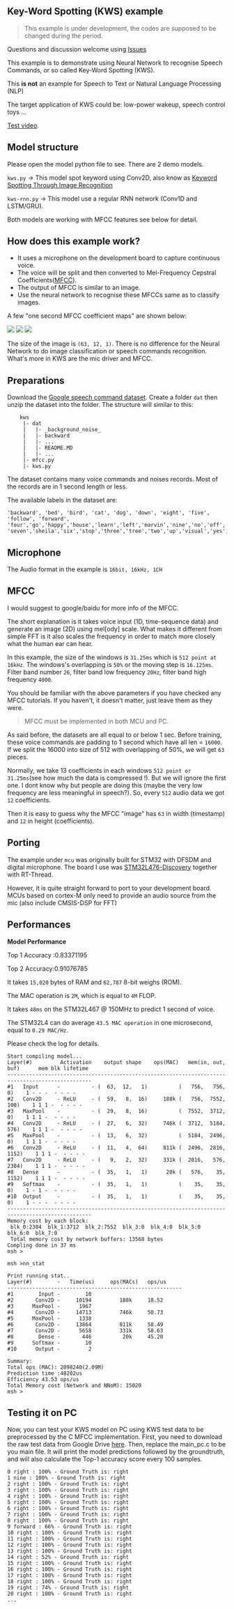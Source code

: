 ## Key-Word Spotting (KWS) example

> This example is under development, the codes are supposed to be changed during the period.

Questions and discussion welcome using [Issues](https://github.com/majianjia/nnom/issues)

This example is to demonstrate using Neural Network to recognise Speech Commands, or so called Key-Word Spotting (KWS).

This **is not** an example for Speech to Text or Natural Language Processing (NLP)

The target application of KWS could be: low-power wakeup, speech control toys ...

[Test video](https://youtu.be/d9zxbZM_4D0). 

## Model structure

Please open the model python file to see. There are 2 demo models. 

`kws.py` -> This model spot keyword using Conv2D, also know as [Keyword Spotting Through Image Recognition](https://arxiv.org/abs/1803.03759)

`kws-rnn.py` -> This model use a regular RNN network (Conv1D and LSTM/GRU).

Both models are working with MFCC features see below for detail. 


## How does this example work?

- It uses a microphone on the development board to capture continuous voice. 
- The voice will be split and then converted to Mel-Frequency Cepstral Coefficients([MFCC](https://en.wikipedia.org/wiki/Mel-frequency_cepstrum)).
- The output of MFCC is similar to an image.
- Use the neural network to recognise these MFCCs same as to classify images. 

A few "one second MFCC coefficient maps" are shown below:

![](docs/kws_mfcc_example1.png)
![](docs/kws_mfcc_example2.png)
![](docs/kws_mfcc_example3.png)

The size of the image is `(63, 12, 1)`. 
There is no difference for the Neural Network to do image classification or speech commands recognition. What's more in KWS are the mic driver and MFCC. 

## Preparations

Download the [Google speech command dataset](http://download.tensorflow.org/data/speech_commands_v0.02.tar.gz).
Create a folder `dat` then unzip the dataset into the folder. 
The structure will similar to this:

~~~
    kws
     |- dat
     |   |- _background_noise_
     |   |- backward
     |   |- ...
     |   |- README.MD
     |   |- ...
     |- mfcc.py
     |- kws.py
~~~

The dataset contains many voice commands and noises records. Most of the records are in 1 second length or less. 

The available labels in the dataset are:
~~~
'backward', 'bed', 'bird', 'cat', 'dog', 'down', 'eight', 'five', 'follow', 'forward',
'four','go','happy','house','learn','left','marvin','nine','no','off','on','one','right',
'seven','sheila','six','stop','three','tree','two','up','visual','yes','zero'
~~~

## Microphone

The Audio format in the example is `16bit, 16kHz, 1CH`

## MFCC

I would suggest to google/baidu for more info of the MFCC. 

The short explanation is it takes voice input (1D, time-sequence data) and generate an image (2D) using mel[ody] scale. What makes it different from simple FFT is it also scales the frequency in order to match more closely what the human ear can hear.

In this example, the size of the windows is `31.25ms` which is `512 point at 16kHz`. The windows's overlapping is `50%` or the moving step is `16.125ms`. Filter band number `26`, filter band low frequency `20Hz`, filter band high frequency  `4000`. 

You should be familiar with the above parameters if you have checked any MFCC tutorials. If you haven't, it doesn't matter, just leave them as they were. 

> MFCC must be implemented in both MCU and PC. 

As said before, the datasets are all equal to or below 1 sec. Before training, these voice commands are padding to 1 second which have all len = `16000`. If we split the 16000 into size of 512 with overlapping of 50%, we will get `63` pieces.  

Normally, we take 13 coefficients in each windows `512 point or 31.25ms`(see how much the data is compressed !). But we will ignore the first one. I dont know why but people are doing this (maybe the very low frequency are less meaningful in speech?). So, every `512` audio data we got `12` coefficients.

Then it is easy to guess why the MFCC "image" has `63` in width (timestamp) and `12` in height (coefficients). 


## Porting

The example under `mcu` was originally built for STM32 with DFSDM and digital microphone. The board I use was [STM32L476-Discovery](https://www.st.com/en/evaluation-tools/32l476gdiscovery.html) together with RT-Thread. 

However, it is quite straight forward to port to your development board. 
MCUs based on cortex-M only need to provide an audio source from the mic (also include CMSIS-DSP for FFT)


## Performances

**Model Performance**

Top 1 Accuracy :0.83371195

Top 2 Accuracy:0.91076785

It takes `15,020` bytes of RAM and `62,787` 8-bit weighs (ROM). 

The MAC operation is `2M`, which is equal to `4M` FLOP. 

It takes `48ms` on the STM32L467 @ 150MHz to predict 1 second of voice. 

The STM32L4 can do average `43.5 MAC operation` in one microsecond, equal to `0.29 MAC/Hz`. 

Please check the log for details.


~~~
Start compiling model...
Layer(#)         Activation    output shape    ops(MAC)   mem(in, out, buf)      mem blk lifetime
-------------------------------------------------------------------------------------------------
#1   Input      -          - (  63,  12,   1)          (   756,   756,     0)    1 - - -  - - - - 
#2   Conv2D     - ReLU     - (  59,   8,  16)     188k (   756,  7552,   100)    1 1 1 -  - - - - 
#3   MaxPool    -          - (  29,   8,  16)          (  7552,  3712,     0)    1 1 1 -  - - - - 
#4   Conv2D     - ReLU     - (  27,   6,  32)     746k (  3712,  5184,   576)    1 1 1 -  - - - - 
#5   MaxPool    -          - (  13,   6,  32)          (  5184,  2496,     0)    1 1 1 -  - - - - 
#6   Conv2D     - ReLU     - (  11,   4,  64)     811k (  2496,  2816,  1152)    1 1 1 -  - - - - 
#7   Conv2D     - ReLU     - (   9,   2,  32)     331k (  2816,   576,  2304)    1 1 1 -  - - - - 
#8   Dense      -          - (  35,   1,   1)      20k (   576,    35,  1152)    1 1 1 -  - - - - 
#9   Softmax    -          - (  35,   1,   1)          (    35,    35,     0)    1 - 1 -  - - - - 
#10  Output     -          - (  35,   1,   1)          (    35,    35,     0)    1 - - -  - - - - 
-------------------------------------------------------------------------------------------------
Memory cost by each block:
 blk_0:2304  blk_1:3712  blk_2:7552  blk_3:0  blk_4:0  blk_5:0  blk_6:0  blk_7:0  
 Total memory cost by network buffers: 13568 bytes
Compling done in 37 ms
msh >

~~~

~~~
msh >nn_stat

Print running stat..
Layer(#)        -   Time(us)     ops(MACs)   ops/us 
--------------------------------------------------------
#1        Input -        10                  
#2       Conv2D -     10194         188k     18.52
#3      MaxPool -      1967                  
#4       Conv2D -     14713         746k     50.73
#5      MaxPool -      1338                  
#6       Conv2D -     13864         811k     58.49
#7       Conv2D -      5658         331k     58.63
#8        Dense -       446          20k     45.20
#9      Softmax -        10                  
#10      Output -         2                  

Summary:
Total ops (MAC): 2098240(2.09M)
Prediction time :48202us
Efficiency 43.53 ops/us
Total Memory cost (Network and NNoM): 15020
msh > 
~~~

## Testing it on PC
Now, you can test your KWS model on PC using KWS test data to be preprocessed by the C MFCC implementation. First, you need to download the raw test data from Google Drive [here](https://drive.google.com/drive/folders/1gS2klWb02YvaoE5UTNDy9SQsS5ZTsvNN?usp=sharing). Then, replace the main_pc.c to be you main file. It will print the model predictions followed by the groundtruth, and will also calculate the Top-1 accuracy score every 100 samples.

~~~
0 right : 100% - Ground Truth is: right
1 nine : 100% - Ground Truth is: right
2 right : 100% - Ground Truth is: right
3 right : 100% - Ground Truth is: right
4 right : 100% - Ground Truth is: right
5 right : 100% - Ground Truth is: right
6 right : 100% - Ground Truth is: right
7 right : 100% - Ground Truth is: right
8 right : 100% - Ground Truth is: right
9 forward : 66% - Ground Truth is: right
10 right : 100% - Ground Truth is: right
11 right : 100% - Ground Truth is: right
12 right : 100% - Ground Truth is: right
13 right : 100% - Ground Truth is: right
14 right : 52% - Ground Truth is: right
15 right : 100% - Ground Truth is: right
16 right : 100% - Ground Truth is: right
17 right : 100% - Ground Truth is: right
18 right : 100% - Ground Truth is: right
19 right : 74% - Ground Truth is: right
20 right : 100% - Ground Truth is: right
...
~~~



